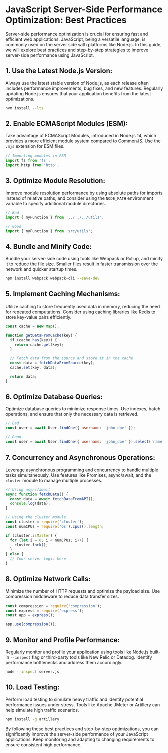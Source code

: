 # JavaScript Server-Side Performance Optimization: Best Practices

Server-side performance optimization is crucial for ensuring fast and efficient web applications. JavaScript, being a versatile language, is commonly used on the server side with platforms like Node.js. In this guide, we will explore best practices and step-by-step strategies to improve server-side performance using JavaScript.

## 1. **Use the Latest Node.js Version:**

Always use the latest stable version of Node.js, as each release often includes performance improvements, bug fixes, and new features. Regularly updating Node.js ensures that your application benefits from the latest optimizations.

```bash
nvm install --lts
```

## 2. **Enable ECMAScript Modules (ESM):**

Take advantage of ECMAScript Modules, introduced in Node.js 14, which provides a more efficient module system compared to CommonJS. Use the `.mjs` extension for ESM files.

```jsx
// Importing modules in ESM
import fs from 'fs';
import http from 'http';
```

## 3. **Optimize Module Resolution:**

Improve module resolution performance by using absolute paths for imports instead of relative paths, and consider using the `NODE_PATH` environment variable to specify additional module directories.

```jsx
// Bad
import { myFunction } from '../../../utils';

// Good
import { myFunction } from 'src/utils';
```

## 4. **Bundle and Minify Code:**

Bundle your server-side code using tools like Webpack or Rollup, and minify it to reduce the file size. Smaller files result in faster transmission over the network and quicker startup times.

```bash
npm install webpack webpack-cli --save-dev
```

## 5. **Implement Caching Mechanisms:**

Utilize caching to store frequently used data in memory, reducing the need for repeated computations. Consider using caching libraries like Redis to store key-value pairs efficiently.

```jsx
const cache = new Map();

function getDataFromCache(key) {
  if (cache.has(key)) {
    return cache.get(key);
  }

  // Fetch data from the source and store it in the cache
  const data = fetchDataFromSource(key);
  cache.set(key, data);

  return data;
}
```

## 6. **Optimize Database Queries:**

Optimize database queries to minimize response times. Use indexes, batch operations, and ensure that only the necessary data is retrieved.

```jsx
// Bad
const user = await User.findOne({ username: 'john_doe' });

// Good
const user = await User.findOne({ username: 'john_doe' }).select('name email');
```

## 7. **Concurrency and Asynchronous Operations:**

Leverage asynchronous programming and concurrency to handle multiple tasks simultaneously. Use features like Promises, async/await, and the `cluster` module to manage multiple processes.

```jsx
// Using async/await
async function fetchData() {
  const data = await fetchDataFromAPI();
  console.log(data);
}

// Using the cluster module
const cluster = require('cluster');
const numCPUs = require('os').cpus().length;

if (cluster.isMaster) {
  for (let i = 0; i < numCPUs; i++) {
    cluster.fork();
  }
} else {
  // Your server logic here
}
```

## 8. **Optimize Network Calls:**

Minimize the number of HTTP requests and optimize the payload size. Use compression middleware to reduce data transfer sizes.

```jsx
const compression = require('compression');
const express = require('express');
const app = express();

app.use(compression());
```

## 9. **Monitor and Profile Performance:**

Regularly monitor and profile your application using tools like Node.js built-in `--inspect` flag or third-party tools like New Relic or Datadog. Identify performance bottlenecks and address them accordingly.

```bash
node --inspect server.js
```

## 10. **Load Testing:**

Perform load testing to simulate heavy traffic and identify potential performance issues under stress. Tools like Apache JMeter or Artillery can help simulate high traffic scenarios.

```bash
npm install -g artillery
```

By following these best practices and step-by-step optimizations, you can significantly improve the server-side performance of your JavaScript applications. Keep monitoring and adapting to changing requirements to ensure consistent high performance.
